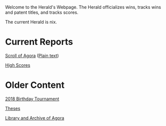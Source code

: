 Welcome to the Herald's Webpage. The Herald officializes wins, tracks wins and patent titles, and tracks scores.

The current Herald is nix.

# Current Reports

[Scroll of Agora](Scrolls/scroll.md) ([Plain text](Scrolls/scroll.txt))

[High Scores](Scores/scores.txt)

# Older Content

[2018 Birthday Tournament](birthday_tournament_2018.txt)

[Theses](/Theses/)

[Library and Archive of Agora](http://agoranomic.org/Library/)

